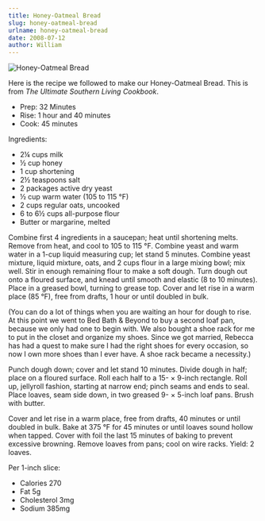 ```yaml
---
title: Honey-Oatmeal Bread
slug: honey-oatmeal-bread
urlname: honey-oatmeal-bread
date: 2008-07-12
author: William
---
```

<img src="{static}/images/2008-07-10-honey-oatmeal-bread-01.jpg" alt="Honey-Oatmeal Bread" class="img-fluid" />

Here is the recipe we followed to make our Honey-Oatmeal Bread. This is from
*The Ultimate Southern Living Cookbook*.

*   Prep: 32 Minutes
*   Rise: 1 hour and 40 minutes
*   Cook: 45 minutes

Ingredients:

*   2&frac14; cups milk
*   &half; cup honey
*   1 cup shortening
*   2&half; teaspoons salt
*   2 packages active dry yeast
*   &half; cup warm water (105 to 115 &deg;F)
*   2 cups regular oats, uncooked
*   6 to 6&half; cups all-purpose flour
*   Butter or margarine, melted

Combine first 4 ingredients in a saucepan; heat until shortening melts. Remove
from heat, and cool to 105 to 115 &deg;F. Combine yeast and warm water in a
1-cup liquid measuring cup; let stand 5 minutes. Combine yeast mixture, liquid
mixture, oats, and 2 cups flour in a large mixing bowl; mix well. Stir in enough
remaining flour to make a soft dough. Turn dough out onto a floured surface, and
knead until smooth and elastic (8 to 10 minutes). Place in a greased bowl,
turning to grease top. Cover and let rise in a warm place (85 &deg;F), free from
drafts, 1 hour or until doubled in bulk.

(You can do a lot of things when you are waiting an hour for dough to rise. At
this point we went to Bed Bath &amp; Beyond to buy a second loaf pan, because we
only had one to begin with. We also bought a shoe rack for me to put in the
closet and organize my shoes. Since we got married, Rebecca has had a quest to
make sure I had the right shoes for every occasion, so now I own more shoes than
I ever have. A shoe rack became a necessity.)

Punch dough down; cover and let stand 10 minutes. Divide dough in half; place on
a floured surface. Roll each half to a 15- &times; 9-inch rectangle. Roll up,
jellyroll fashion, starting at narrow end; pinch seams and ends to seal. Place
loaves, seam side down, in two greased 9- &times; 5-inch loaf pans. Brush with
butter.

Cover and let rise in a warm place, free from drafts, 40 minutes or until
doubled in bulk. Bake at 375 &deg;F for 45 minutes or until loaves sound hollow
when tapped. Cover with foil the last 15 minutes of baking to prevent excessive
browning. Remove loaves from pans; cool on wire racks. Yield: 2 loaves.

Per 1-inch slice:

*   Calories 270
*   Fat 5g
*   Cholesterol 3mg
*   Sodium 385mg
